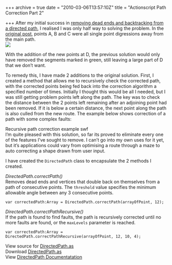+++
archive = true
date = "2010-03-06T13:57:10Z"
title = "Actionscript Path Correction Part 2"

+++
After my initial success in [removing dead ends and backtracking from a directed path](http://blog.duncanhall.net/2010/03/actionscript-path-correction-no-going-back/), I realised I was only half way to solving the problem. In the [original post](http://blog.duncanhall.net/2010/03/actionscript-path-correction-no-going-back/), points A, B and C were all single point digressions away from the main path.  
![](/content/images/2015/02/PathCorrectA.png)

With the addition of the new points at D, the previous solution would only have removed the segments marked in green, still leaving a large part of D that we don’t want.

To remedy this, I have made 2 additions to the original solution. First, I created a method that allows me to recursively check the corrected path, with the corrected points being fed back into the correction algorithm a specified number of times. Initially I thought this would be all I needed, but I was still getting problem points left along the path. The key was to check the distance between the 2 points left remaining after an adjoining point had been removed. If it is below a certain distance, the next point along the path is also culled from the new route. The example below shows correction of a path with some complex faults:

<div class="efe-flash" id="efe-swf-7">  
 Recursive path correction example swf  
</div>I’m quite pleased with this solution, so far its proved to eliminate every one of the features I’ve sought to remove. I can’t go into my own uses for it yet, but it’s applications could vary from optimising a route through a maze to auto correcting a shape drawn from user input.

I have created the `DirectedPath` class to encapsulate the 2 methods I created.

*DirectedPath.correctPath()*  
 Removes dead ends and vertices that double back on themselves from a path of consecutive points. The `threshold` value specifies the minimum allowable angle between any 3 consecutive points.

```
var correctedPath:Array = DirectedPath.correctPath(arrayOfPoint, 12);
```

*DirectedPath.correctPathRecursive()*  
 If the path is found to find faults, the path is recursively corrected until no more faults are found, or the `maxLevels` parameter is reached.

```
var correctedPath:Array = DirectedPath.correctPathRecursive(arrayOfPoint, 12, 10, 4);
```

View source for [DirectedPath.as](http://code.google.com/p/duncanhall-lib/source/browse/trunk/net/duncanhall/geom/DirectedPath.as)  
 Download [DirectedPath.as](http://code.google.com/p/duncanhall-lib/source/checkout)  
 View [DirectedPath Documentatation](http://duncanhall.net/docs/net/duncanhall/geom/DirectedPath.html)



